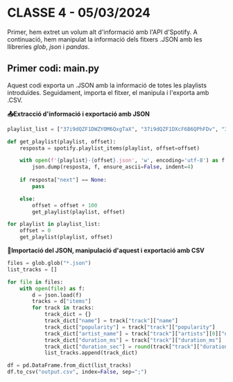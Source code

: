 # CLASSE 4 - 05/03/2024

Primer, hem extret un volum alt d'informació amb l'API d'Spotify. A continuació, hem manipulat la informació dels fitxers .JSON amb les llibreries *glob*, *json* i *pandas*.

## Primer codi: main.py

Aquest codi exporta un .JSON amb la informació de totes les playlists introduïdes. Seguidament, importa el fitxer, el manipula i l'exporta amb .CSV.


**📤Extracció d'informació i exportació amb JSON**

```python
playlist_list = ["37i9dQZF1DWZYOM6QxgTaX", "37i9dQZF1DXcF6B6QPhFDv", "37i9dQZF1DWWJOmJ7nRx0C", "37i9dQZF1DX82GYcclJ3Ug"]

def get_playlist(playlist, offset):
    resposta = spotify.playlist_items(playlist, offset=offset)

    with open(f'{playlist}-{offset}.json', 'w', encoding='utf-8') as f:
        json.dump(resposta, f, ensure_ascii=False, indent=4)
    
    if resposta["next"] == None:
        pass

    else:
        offset = offset + 100
        get_playlist(playlist, offset)

for playlist in playlist_list:
    offset = 0
    get_playlist(playlist, offset)
```

**📝Importació del JSON, manipulació d'aquest i exportació amb CSV**

```python
files = glob.glob("*.json")
list_tracks = []

for file in files:
    with open(file) as f:
        d = json.load(f)
        tracks = d["items"]
        for track in tracks:
            track_dict = {}
            track_dict["name"] = track["track"]["name"]
            track_dict["popularity"] = track["track"]["popularity"]
            track_dict["artist_name"] = track["track"]["artists"][0]["name"]
            track_dict["duration_ms"] = track["track"]["duration_ms"]
            track_dict["duration_sec"] = round(track["track"]["duration_ms"]/100/60, 2)
            list_tracks.append(track_dict)

df = pd.DataFrame.from_dict(list_tracks)
df.to_csv("output.csv", index=False, sep=";")
```
